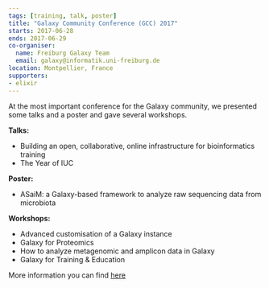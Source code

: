 ```yaml
---
tags: [training, talk, poster]
title: "Galaxy Community Conference (GCC) 2017"
starts: 2017-06-28
ends: 2017-06-29
co-organiser:
  name: Freiburg Galaxy Team
  email: galaxy@informatik.uni-freiburg.de
location: Montpellier, France
supporters:
- elixir
---
```


At the most important conference for the Galaxy community, we presented some talks and a poster and gave several workshops.

**Talks:**
- Building an open, collaborative, online infrastructure for bioinformatics training
- The Year of IUC

**Poster:**
- ASaiM: a Galaxy-based framework to analyze raw sequencing data from microbiota

**Workshops:**
- Advanced customisation of a Galaxy instance
- Galaxy for Proteomics
- How to analyze metagenomic and amplicon data in Galaxy
- Galaxy for Training & Education

More information you can find [here](https://gcc2017.sched.com/)